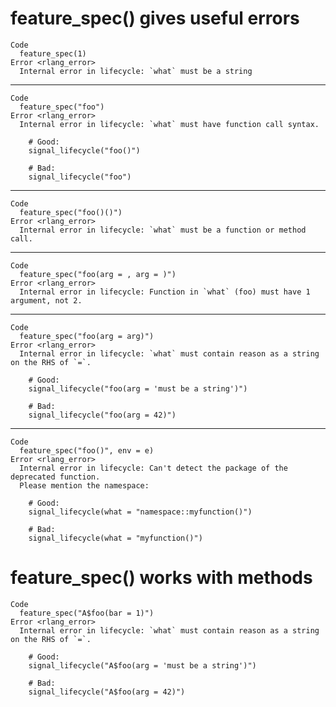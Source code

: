 # feature_spec() gives useful errors

    Code
      feature_spec(1)
    Error <rlang_error>
      Internal error in lifecycle: `what` must be a string

---

    Code
      feature_spec("foo")
    Error <rlang_error>
      Internal error in lifecycle: `what` must have function call syntax.
      
        # Good:
        signal_lifecycle("foo()")
      
        # Bad:
        signal_lifecycle("foo")

---

    Code
      feature_spec("foo()()")
    Error <rlang_error>
      Internal error in lifecycle: `what` must be a function or method call.

---

    Code
      feature_spec("foo(arg = , arg = )")
    Error <rlang_error>
      Internal error in lifecycle: Function in `what` (foo) must have 1 argument, not 2.

---

    Code
      feature_spec("foo(arg = arg)")
    Error <rlang_error>
      Internal error in lifecycle: `what` must contain reason as a string on the RHS of `=`.
      
        # Good:
        signal_lifecycle("foo(arg = 'must be a string')")
      
        # Bad:
        signal_lifecycle("foo(arg = 42)")

---

    Code
      feature_spec("foo()", env = e)
    Error <rlang_error>
      Internal error in lifecycle: Can't detect the package of the deprecated function.
      Please mention the namespace:
      
        # Good:
        signal_lifecycle(what = "namespace::myfunction()")
      
        # Bad:
        signal_lifecycle(what = "myfunction()")

# feature_spec() works with methods

    Code
      feature_spec("A$foo(bar = 1)")
    Error <rlang_error>
      Internal error in lifecycle: `what` must contain reason as a string on the RHS of `=`.
      
        # Good:
        signal_lifecycle("A$foo(arg = 'must be a string')")
      
        # Bad:
        signal_lifecycle("A$foo(arg = 42)")

